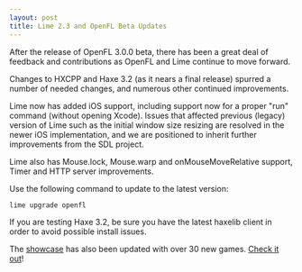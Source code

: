 ```yaml
---
layout: post
title: Lime 2.3 and OpenFL Beta Updates
---
```


After the release of OpenFL 3.0.0 beta, there has been a great deal of feedback and contributions as OpenFL and Lime continue to move forward.

Changes to HXCPP and Haxe 3.2 (as it nears a final release) spurred a number of needed changes, and numerous other continued improvements.

Lime now has added iOS support, including support now for a proper "run" command (without opening Xcode). Issues that affected previous (legacy) version of Lime such as the initial window size resizing are resolved in the newer iOS implementation, and we are positioned to inherit further improvements from the SDL project.

Lime also has Mouse.lock, Mouse.warp and onMouseMoveRelative support, Timer and HTTP server improvements.

Use the following command to update to the latest version:

```bash
lime upgrade openfl
```

If you are testing Haxe 3.2, be sure you have the latest haxelib client in order to avoid possible install issues.

The [showcase](/showcase) has also been updated with over 30 new games. [Check it out](/showcase)!
